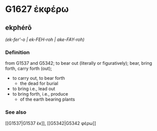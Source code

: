 # G1627 ἐκφέρω

## ekphérō

_(ek-fer'-o | ek-FEH-roh | ake-FAY-roh)_

### Definition

from G1537 and G5342; to bear out (literally or figuratively); bear, bring forth, carry forth (out); 

- to carry out, to bear forth
  - the dead for burial
- to bring i.e., lead out
- to bring forth, i.e., produce
  - of the earth bearing plants

### See also

[[G1537|G1537 ἐκ]], [[G5342|G5342 φέρω]]
